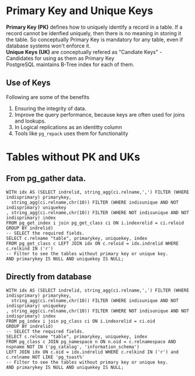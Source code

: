 # Primary Key and Unique Keys

**Primary Key (PK)** defines how to uniquely identify a record in a table. If a record cannot be idenfied uniquely, then there is no meaning in storing it the table.
So conceptually Primary Key is mandatory for any table, even if database systems won't enforce it.  
**Unique Keys (UK)** are conceptually refered as "Candiate Keys" - Candidates for using as them as Primary Key  
PostgreSQL maintains B-Tree index for each of them.

## Use of Keys
Following are some of the benefits
1. Ensuring the integrity of data.
2. Improve the query performance, because keys are often used for joins and lookups.
3. In Logical replications as an identitty column
4. Tools like `pg_repack` uses them for functionality

# Tables without PK and UKs
## From pg_gather data.
```
WITH idx AS (SELECT indrelid, string_agg(ci.relname,',') FILTER (WHERE indisprimary) primarykey,  
  string_agg(ci.relname,chr(10)) FILTER (WHERE indisunique AND NOT indisprimary) uniquekey
, string_agg(ci.relname,chr(10)) FILTER (WHERE NOT indisunique AND NOT indisprimary) index
FROM pg_get_index i join pg_get_class ci ON i.indexrelid = ci.reloid 
GROUP BY indrelid)
-- SELECT the required fields.
SELECT c.relname "table", primarykey, uniquekey, index 
FROM pg_get_class c LEFT JOIN idx ON c.reloid = idx.indrelid WHERE c.relkind IN ('r')
-- Filter to see the tables without primary key or unique key.
AND primarykey IS NULL AND uniquekey IS NULL;
```
## Directly from database
```
WITH idx AS (SELECT indrelid, string_agg(ci.relname,',') FILTER (WHERE indisprimary) primarykey,  
  string_agg(ci.relname,chr(10)) FILTER (WHERE indisunique AND NOT indisprimary) uniquekey
, string_agg(ci.relname,chr(10)) FILTER (WHERE NOT indisunique AND NOT indisprimary) index
FROM pg_index i join pg_class ci ON i.indexrelid = ci.oid 
GROUP BY indrelid)
-- SELECT the required fields.
SELECT c.relname "table", primarykey, uniquekey, index 
FROM pg_class c JOIN pg_namespace n ON n.oid = c.relnamespace AND nspname NOT IN ('pg_catalog', 'information_schema')
LEFT JOIN idx ON c.oid = idx.indrelid WHERE c.relkind IN ('r') and c.relname NOT LIKE 'pg_toast%'
-- Filter to see the tables without primary key or unique key.
AND primarykey IS NULL AND uniquekey IS NULL;
```
